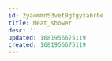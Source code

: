 ```yaml
---
id: 2yaommn53vet9gfgyxabrbe
title: Meat_shower
desc: ''
updated: 1681956675119
created: 1681956675119
---
```

